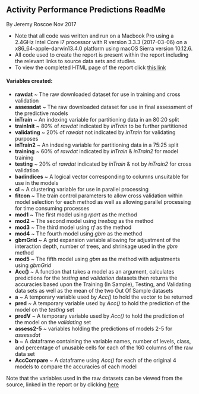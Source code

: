 ## Activity Performance Predictions ReadMe

By Jeremy Roscoe Nov 2017  

  * Note that all code was written and run on a Macbook Pro using a 2.4GHz Intel Core i7 processor with R version 3.3.3 (2017-03-06) on a x86_64-apple-darwin13.4.0 platform using macOS Sierra version 10.12.6.  
  * All code used to create the report is present within the report including the relevant links to source data sets and studies.  
  * To view the completed HTML page of the report click [this link](http://htmlpreview.github.com/?https://github.com/Jezza9482/ActivityPerformancePredictions/APPredictions.html)  
  
#### Variables created:

  + **rawdat** ~ The raw downloaded dataset for use in training and cross validation  
  + **assessdat** ~ The raw downloaded dataset for use in final assessment of the predictive models  
  + **inTrain** ~ An indexing variable for partitioning data in an 80:20 split  
  + **trainInit** ~ 80% of *rawdat* indicated by *inTrain* to be further partitioned  
  + **validating** ~ 20% of *rawdat* not indicated by *inTrain* for validating purposes  
  + **inTrain2** ~ An indexing variable for partitioning data in a 75:25 split  
  + **training** ~ 60% of *rawdat* indicated by *inTrain* & *inTrain2* for model training  
  + **testing** ~ 20% of *rawdat* indicated by *inTrain* & not by *inTrain2* for cross validation  
  + **badindices** ~ A logical vector corresponding to columns unsuitable for use in the models  
  + **cl** ~ A clustering variable for use in parallel processing  
  + **fitcon** ~ The train control parameters to allow cross validation within model selection for each method as well as allowing parallel processing for time consuming processes  
  + **mod1** ~ The first model using *rpart* as the method  
  + **mod2** ~ The second model using *treebag* as the method  
  + **mod3** ~ The third model using *rf* as the method  
  + **mod4** ~ The fourth model using *gbm* as the method  
  + **gbmGrid** ~ A grid expansion variable allowing for adjustment of the interaction depth, number of trees, and shrinkage used in the *gbm* method  
  + **mod5** ~ The fifth model using *gbm* as the method with adjustments using *gbmGrid*  
  + **Acc()** ~ A function that takes a model as an argument, calculates predictions for the *testing* and *validation* datasets then returns the accuracies based upon the Training (In Sample), Testing, and Validating data sets as well as the mean of the two Out Of Sample datasets  
  + **a** ~ A temporary variable used by *Acc()* to hold the vector to be returned  
  + **pred** ~ A temporary variable used by *Acc()* to hold the prediction of the model on the *testing* set  
  + **predV** ~ A temporary variable used by *Acc()* to hold the prediction of the model on the *validating* set  
  + **assess2-5** ~ variables holding the predictions of models 2-5 for *assessdat*  
  + **b** ~ A dataframe containing the variable names, number of levels, class, and percentage of unusable cells for each of the 160 columns of the raw data set
  + **AccCompare** ~ A dataframe using *Acc()* for each of the original 4 models to compare the accuracies of each model  
  
Note that the variables used in the raw datasets can be viewed from the source, linked in the report or by clicking [here](http://groupware.les.inf.puc-rio.br/public/papers/2013.Velloso.QAR-WLE.pdf) 